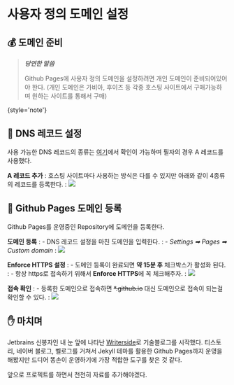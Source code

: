 # 사용자 정의 도메인 설정

## 💰 도메인 준비

> ***당연한 말씀***
> 
> Github Pages에 사용자 정의 도메인을 설정하려면 개인 도메인이 준비되어있어야 한다.
> (개인 도메인은 가비아, 후이즈 등 각종 호스팅 사이트에서 구매가능하며 원하는 사이트를 통해서 구매)
>
{style='note'}

## 💎 DNS 레코드 설정
사용 가능한 DNS 레코드의 종류는 [여기](https://docs.github.com/ko/pages/configuring-a-custom-domain-for-your-github-pages-site/managing-a-custom-domain-for-your-github-pages-site#dns-records-for-your-custom-domain)에서 확인이 가능하며 필자의 경우 A 레코드를 사용했다.

**A 레코드 추가**
: 호스팅 사이트마다 사용하는 방식은 다를 수 있지만 아래와 같이 4종류의 레코드를 등록한다.
: ![](20241125_083158.png)

## 🍨 Github Pages 도메인 등록
Github Pages를 운영중인 Repository에 도메인을 등록한다.

**도메인 등록**
: - DNS 레코드 설정을 마친 도메인을 입력한다. 
: - *Settings ➡ Pages ➡ Custom domain*
: ![](20241125_082905.png)

**Enforce HTTPS 설정**
: - 도메인 등록이 완료되면 **약 15분 후** 체크박스가 활성화 된다.
: - 항상 https로 접속하기 위해서 **Enforce HTTPS**에 꼭 체크해주자.
: ![](20241125_083307.png)

**접속 확인**
: - 등록한 도메인으로 접속하면 ~~*.github.io~~ 대신 도메인으로 접속이 되는걸 확인할 수 있다.
: ![](20241125_134247.png)

## ✋ 마치며
Jetbrains 신봉자인 내 눈 앞에 나타난 [Writerside](https://www.jetbrains.com/ko-kr/writerside/)로 기술블로그를 시작했다.
티스토리, 네이버 블로그, 벨로그를 거쳐서 Jekyll 테마를 활용한 Github Pages까지 운영을 해봤지만 드디어 똥손이 운영하기에 가장 적합한 도구를 찾은 것 같다.

앞으로 프로젝트를 하면서 천천히 자료를 추가해야겠다.
